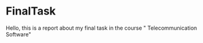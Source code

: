 # FinalTask
Hello, this is a report about my final task in the course " Telecommunication Software"
